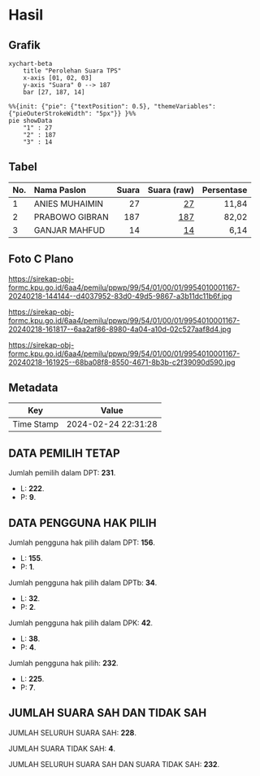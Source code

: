 # Hasil

## Grafik

```mermaid
xychart-beta
    title "Perolehan Suara TPS"
    x-axis [01, 02, 03]
    y-axis "Suara" 0 --> 187
    bar [27, 187, 14]
```

```mermaid
%%{init: {"pie": {"textPosition": 0.5}, "themeVariables": {"pieOuterStrokeWidth": "5px"}} }%%
pie showData
    "1" : 27
    "2" : 187
    "3" : 14
```

## Tabel

| No. | Nama Paslon    | Suara | Suara (raw) | Persentase |
|:--- |:-------------- | -----:| -----------:| ----------:|
| 1   | ANIES MUHAIMIN | 27    | [27][p-1]   | 11,84      |
| 2   | PRABOWO GIBRAN | 187   | [187][p-2]  | 82,02      |
| 3   | GANJAR MAHFUD  | 14    | [14][p-3]   | 6,14       |


[p-1]: https://github.com/gigit-pemilu/pemilu-2024-99-luar-negeri/blob/main/pilpres/hitung-suara/sub/99-luar-negeri/sub/54-johor-bahru-malaysia/sub/01-johor-bahru-malaysia/sub/0001-johor-bahru-malaysia/sub/167-ksk-157/sub/paslon-1.txt
[p-2]: https://github.com/gigit-pemilu/pemilu-2024-99-luar-negeri/blob/main/pilpres/hitung-suara/sub/99-luar-negeri/sub/54-johor-bahru-malaysia/sub/01-johor-bahru-malaysia/sub/0001-johor-bahru-malaysia/sub/167-ksk-157/sub/paslon-2.txt
[p-3]: https://github.com/gigit-pemilu/pemilu-2024-99-luar-negeri/blob/main/pilpres/hitung-suara/sub/99-luar-negeri/sub/54-johor-bahru-malaysia/sub/01-johor-bahru-malaysia/sub/0001-johor-bahru-malaysia/sub/167-ksk-157/sub/paslon-3.txt

## Foto C Plano

https://sirekap-obj-formc.kpu.go.id/6aa4/pemilu/ppwp/99/54/01/00/01/9954010001167-20240218-144144--d4037952-83d0-49d5-9867-a3b11dc11b6f.jpg

https://sirekap-obj-formc.kpu.go.id/6aa4/pemilu/ppwp/99/54/01/00/01/9954010001167-20240218-161817--6aa2af86-8980-4a04-a10d-02c527aaf8d4.jpg

https://sirekap-obj-formc.kpu.go.id/6aa4/pemilu/ppwp/99/54/01/00/01/9954010001167-20240218-161925--68ba08f8-8550-4671-8b3b-c2f39090d590.jpg


## Metadata

| Key        | Value               |
| ---------- | ------------------- |
| Time Stamp | 2024-02-24 22:31:28 |


## DATA PEMILIH TETAP

Jumlah pemilih dalam DPT: **231**.
 * L: **222**.
 * P: **9**.

## DATA PENGGUNA HAK PILIH

Jumlah pengguna hak pilih dalam DPT: **156**.
 * L: **155**.
 * P: **1**.

Jumlah pengguna hak pilih dalam DPTb: **34**.
 * L: **32**.
 * P: **2**.

Jumlah pengguna hak pilih dalam DPK: **42**.
 * L: **38**.
 * P: **4**.

Jumlah pengguna hak pilih: **232**.
 * L: **225**.
 * P: **7**.

## JUMLAH SUARA SAH DAN TIDAK SAH

JUMLAH SELURUH SUARA SAH: **228**.

JUMLAH SUARA TIDAK SAH: **4**.

JUMLAH SELURUH SUARA SAH DAN SUARA TIDAK SAH: **232**.



